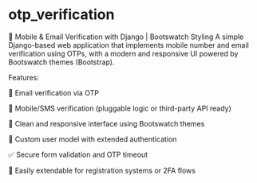 # otp_verification
📱 Mobile & Email Verification with Django | Bootswatch Styling
A simple Django-based web application that implements mobile number and email verification using OTPs, with a modern and responsive UI powered by Bootswatch themes (Bootstrap).

Features:

📧 Email verification via OTP

📲 Mobile/SMS verification (pluggable logic or third-party API ready)

🎨 Clean and responsive interface using Bootswatch themes

🔐 Custom user model with extended authentication

✅ Secure form validation and OTP timeout

🚀 Easily extendable for registration systems or 2FA flows
